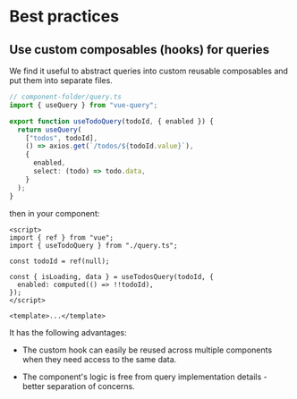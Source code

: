 # Best practices

## Use custom composables (hooks) for queries

We find it useful to abstract queries into custom reusable composables and put them into separate files.

```ts
// component-folder/query.ts
import { useQuery } from "vue-query";

export function useTodoQuery(todoId, { enabled }) {
  return useQuery(
    ["todos", todoId],
    () => axios.get(`/todos/${todoId.value}`),
    {
      enabled,
      select: (todo) => todo.data,
    }
  );
}
```

then in your component: 

```vue
<script>
import { ref } from "vue";
import { useTodoQuery } from "./query.ts";

const todoId = ref(null);

const { isLoading, data } = useTodosQuery(todoId, {
  enabled: computed(() => !!todoId),
});
</script>

<template>...</template>
```

It has the following advantages:

- The custom hook can easily be reused across multiple components when they need access to the same data.

- The component's logic is free from query implementation details - better separation of concerns.
